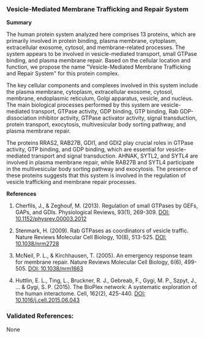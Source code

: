 ### Vesicle-Mediated Membrane Trafficking and Repair System

**Summary**

The human protein system analyzed here comprises 13 proteins, which are primarily involved in protein binding, plasma membrane, cytoplasm, extracellular exosome, cytosol, and membrane-related processes. The system appears to be involved in vesicle-mediated transport, small GTPase binding, and plasma membrane repair. Based on the cellular location and function, we propose the name "Vesicle-Mediated Membrane Trafficking and Repair System" for this protein complex.

The key cellular components and complexes involved in this system include the plasma membrane, cytoplasm, extracellular exosome, cytosol, membrane, endoplasmic reticulum, Golgi apparatus, vesicle, and nucleus. The main biological processes performed by this system are vesicle-mediated transport, GTPase activity, GDP binding, GTP binding, Rab GDP-dissociation inhibitor activity, GTPase activator activity, signal transduction, protein transport, exocytosis, multivesicular body sorting pathway, and plasma membrane repair.

The proteins RRAS2, RAB27B, GDI1, and GDI2 play crucial roles in GTPase activity, GTP binding, and GDP binding, which are essential for vesicle-mediated transport and signal transduction. AHNAK, SYTL2, and SYTL4 are involved in plasma membrane repair, while RAB27B and SYTL4 participate in the multivesicular body sorting pathway and exocytosis. The presence of these proteins suggests that this system is involved in the regulation of vesicle trafficking and membrane repair processes.

**References**

1. Cherfils, J., & Zeghouf, M. (2013). Regulation of small GTPases by GEFs, GAPs, and GDIs. Physiological Reviews, 93(1), 269-309. [DOI: 10.1152/physrev.00003.2012](https://doi.org/10.1152/physrev.00003.2012)

2. Stenmark, H. (2009). Rab GTPases as coordinators of vesicle traffic. Nature Reviews Molecular Cell Biology, 10(8), 513-525. [DOI: 10.1038/nrm2728](https://doi.org/10.1038/nrm2728)

3. McNeil, P. L., & Kirchhausen, T. (2005). An emergency response team for membrane repair. Nature Reviews Molecular Cell Biology, 6(6), 499-505. [DOI: 10.1038/nrm1663](https://doi.org/10.1038/nrm1663)

4. Huttlin, E. L., Ting, L., Bruckner, R. J., Gebreab, F., Gygi, M. P., Szpyt, J., ... & Gygi, S. P. (2015). The BioPlex network: A systematic exploration of the human interactome. Cell, 162(2), 425-440. [DOI: 10.1016/j.cell.2015.06.043](https://doi.org/10.1016/j.cell.2015.06.043)

### Validated References: 

None



